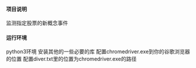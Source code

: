 #### 项目说明
监测指定股票的新概念事件

#### 运行环境
python3环境
安装其他的一些必要的库
配置chromedriver.exe到你的谷歌浏览器的位置
配置diver.txt里的位置为chromedriver.exe的路径